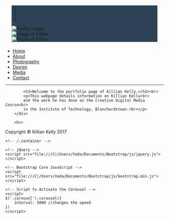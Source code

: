 <!DOCTYPE html>
<html lang="en">
<head>
<meta charset="utf-8">
<meta http-equiv="X-UA-Compatible" content="IE=edge">
<meta name="viewport" content="width=device-width, initial-scale=1">

<title>Home Page</title>
<style>
	@import ="css/style.css"	
</style>

<link rel="stylesheet" href="https://maxcdn.bootstrapcdn.com/bootstrap/3.3.7/css/bootstrap.min.css" integrity="sha384-BVYiiSIFeK1dGmJRAkycuHAHRg32OmUcww7on3RYdg4Va+PmSTsz/K68vbdEjh4u" crossorigin="anonymous">
<link rel="stylesheet" href="https://maxcdn.bootstrapcdn.com/bootstrap/3.3.7/css/bootstrap-theme.min.css" integrity="sha384-rHyoN1iRsVXV4nD0JutlnGaslCJuC7uwjduW9SVrLvRYooPp2bWYgmgJQIXwl/Sp" crossorigin="anonymous">
<script src="https://ajax.googleapis.com/ajax/libs/jquery/1.12.4/jquery.min.js"></script>
<script src="https://maxcdn.bootstrapcdn.com/bootstrap/3.3.7/js/bootstrap.min.js" integrity="sha384-Tc5IQib027qvyjSMfHjOMaLkfuWVxZxUPnCJA7l2mCWNIpG9mGCD8wGNIcPD7Txa" crossorigin="anonymous"></script>
<style type="text/css">
.carousel{
    background: #2f4357;
    margin-top: 20px;
}
.carousel .item img{
    margin: 0 auto;
}
.bs-example{
	margin: 20px;
}
</style>
</head>
<body>
<div class="bs-example">
    <div id="myCarousel" class="carousel slide" data-ride="carousel">
        <ol class="carousel-indicators">
            <li data-target="#myCarousel" data-slide-to="0" class="active"></li>
            <li data-target="#myCarousel" data-slide-to="1"></li>
            <li data-target="#myCarousel" data-slide-to="2"></li>
        </ol>   
        <div class="carousel-inner">
            <div class="item active">
                <img src="img/profile/profile.jpg" alt="Profile Image">
            </div>
            <div class="item">
                <img src="img/profile/dcfe.jpg" alt="Image of Killian">
            </div>
            <div class="item">
                <img src="img/profile/town.jpg" alt="Photo of Killian">
            </div>
		</div>
        <a class="carousel-control left" href="#myCarousel" data-slide="prev">
            <span class="glyphicon glyphicon-chevron-left"></span>
        </a>
        <a class="carousel-control right" href="#myCarousel" data-slide="next">
            <span class="glyphicon glyphicon-chevron-right"></span>
        </a>
    </div>
</div>                               		
    <div class="container">
    <div>
                <ul class="nav navbar-nav">
                    <li>
                        <a href="index.html">Home</a>
                    </li>
                    <li>
                        <a href="about.html">About</a>
                    </li>
                    <li>
                        <a href="photo.html">Photography</a>
                    </li>
                    <li>
                        <a href="design.html">Design</a>
                    </li>
                    <li>
                        <a href="media.html">Media</a>
                    </li>
                    <li>
                        <a href="contact.html">Contact</a>
                    </li>
                </ul>
            </div><hr>

			<h3>Welcome to the portfolio page of Killian Kelly.</h3><br>
			<p>This webpage details information on Killian Kelly<br>
			and the work he has done on the Creative Digital Media Course<br>
			in the Institute of Technology, Blanchardstown.<br></p>
		</div>

        <hr>

<footer>
	<p>Copyright &copy; Killian Kelly 2017</p>
</footer>

    
    <!-- /.container -->

    <!-- jQuery -->
    <script src="file:///C|/Users/Vada/Documents/Bootstrap/js/jquery.js"></script>

    <!-- Bootstrap Core JavaScript -->
    <script src="file:///C|/Users/Vada/Documents/Bootstrap/js/bootstrap.min.js"></script>

    <!-- Script to Activate the Carousel -->
    <script>
    $('.carousel').carousel({
        interval: 5000 //changes the speed
    })
    </script>

</body>

</html>
